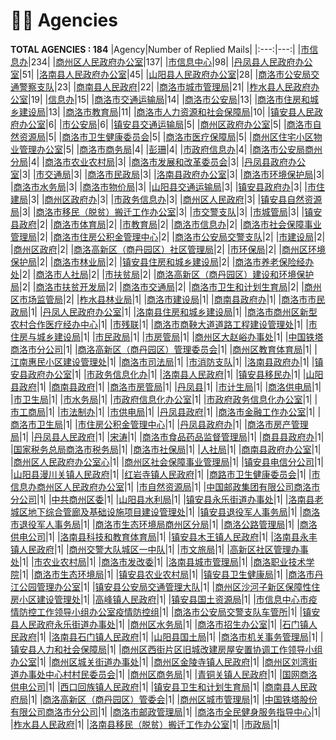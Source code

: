 # 👮‍♀️ Agencies
__TOTAL AGENCIES : 184__
|Agency|Number of Replied Mails|
|:---:|---:|
|[市信息办](市信息办.md)|234|
|[商州区人民政府办公室](商州区人民政府办公室.md)|137|
|[市信息中心](市信息中心.md)|98|
|[丹凤县人民政府办公室](丹凤县人民政府办公室.md)|51|
|[洛南县人民政府办公室](洛南县人民政府办公室.md)|45|
|[山阳县人民政府办公室](山阳县人民政府办公室.md)|28|
|[商洛市公安局交通警察支队](商洛市公安局交通警察支队.md)|23|
|[商南县人民政府](商南县人民政府.md)|22|
|[商洛市城市管理局](商洛市城市管理局.md)|21|
|[柞水县人民政府办公室](柞水县人民政府办公室.md)|19|
|[信息办](信息办.md)|15|
|[商洛市交通运输局](商洛市交通运输局.md)|14|
|[商洛市公安局](商洛市公安局.md)|13|
|[商洛市住房和城乡建设局](商洛市住房和城乡建设局.md)|13|
|[商洛市教育局](商洛市教育局.md)|11|
|[商洛市人力资源和社会保障局](商洛市人力资源和社会保障局.md)|10|
|[镇安县人民政府办公室](镇安县人民政府办公室.md)|6|
|[市公安局](市公安局.md)|6|
|[镇安县交通运输局](镇安县交通运输局.md)|5|
|[商州区政府办公室](商州区政府办公室.md)|5|
|[商洛市自然资源局](商洛市自然资源局.md)|5|
|[商洛市卫生健康委员会](商洛市卫生健康委员会.md)|5|
|[商洛市医疗保障局](商洛市医疗保障局.md)|5|
|[商州区住宅小区物业管理办公室](商州区住宅小区物业管理办公室.md)|5|
|[商洛市商务局](商洛市商务局.md)|4|
|[彭珊](彭珊.md)|4|
|[市政府信息办](市政府信息办.md)|4|
|[商洛市公安局商州分局](商洛市公安局商州分局.md)|4|
|[商洛市农业农村局](商洛市农业农村局.md)|3|
|[商洛市发展和改革委员会](商洛市发展和改革委员会.md)|3|
|[丹凤县政府办公室](丹凤县政府办公室.md)|3|
|[市交通局](市交通局.md)|3|
|[商洛市民政局](商洛市民政局.md)|3|
|[洛南县政府办公室](洛南县政府办公室.md)|3|
|[商洛市环境保护局](商洛市环境保护局.md)|3|
|[商洛市水务局](商洛市水务局.md)|3|
|[商洛市物价局](商洛市物价局.md)|3|
|[山阳县交通运输局](山阳县交通运输局.md)|3|
|[镇安县政府办](镇安县政府办.md)|3|
|[市住建局](市住建局.md)|3|
|[商州区政府办](商州区政府办.md)|3|
|[市政务信息办](市政务信息办.md)|3|
|[商州区人民政府](商州区人民政府.md)|3|
|[镇安县自然资源局](镇安县自然资源局.md)|3|
|[商洛市移民（脱贫）搬迁工作办公室](商洛市移民（脱贫）搬迁工作办公室.md)|3|
|[市交警支队](市交警支队.md)|3|
|[市城管局](市城管局.md)|3|
|[镇安县政府](镇安县政府.md)|2|
|[商洛市体育局](商洛市体育局.md)|2|
|[市教育局](市教育局.md)|2|
|[商洛市信息办](商洛市信息办.md)|2|
|[商洛市社会保障事业管理局](商洛市社会保障事业管理局.md)|2|
|[商洛市住房公积金管理中心](商洛市住房公积金管理中心.md)|2|
|[商洛市公安局交警支队](商洛市公安局交警支队.md)|2|
|[市建设局](市建设局.md)|2|
|[商州区政府](商州区政府.md)|2|
|[商洛高新区（商丹园区）社区管理局](商洛高新区（商丹园区）社区管理局.md)|2|
|[市环保局](市环保局.md)|2|
|[商州区环境保护局](商州区环境保护局.md)|2|
|[商洛市林业局](商洛市林业局.md)|2|
|[镇安县住房和城乡建设局](镇安县住房和城乡建设局.md)|2|
|[商洛市养老保险经办处](商洛市养老保险经办处.md)|2|
|[商洛市人社局](商洛市人社局.md)|2|
|[市扶贫局](市扶贫局.md)|2|
|[商洛高新区（商丹园区）建设和环境保护局](商洛高新区（商丹园区）建设和环境保护局.md)|2|
|[商洛市扶贫开发局](商洛市扶贫开发局.md)|2|
|[商洛市交通局](商洛市交通局.md)|2|
|[商洛市卫生和计划生育局](商洛市卫生和计划生育局.md)|2|
|[商州区市场监管局](商州区市场监管局.md)|2|
|[柞水县林业局](柞水县林业局.md)|1|
|[商洛市建设局](商洛市建设局.md)|1|
|[商南县政府办](商南县政府办.md)|1|
|[商洛市市民政局](商洛市市民政局.md)|1|
|[丹凤人民政府办公室](丹凤人民政府办公室.md)|1|
|[洛南县住房和城乡建设局](洛南县住房和城乡建设局.md)|1|
|[商洛市商州区新型农村合作医疗经办中心](商洛市商州区新型农村合作医疗经办中心.md)|1|
|[市残联](市残联.md)|1|
|[商洛市商鞅大道道路工程建设管理处](商洛市商鞅大道道路工程建设管理处.md)|1|
|[市住房与城乡建设局](市住房与城乡建设局.md)|1|
|[市民政局](市民政局.md)|1|
|[市房管局](市房管局.md)|1|
|[商州区大赵峪办事处](商州区大赵峪办事处.md)|1|
|[中国铁塔商洛市分公司](中国铁塔商洛市分公司.md)|1|
|[商洛高新区（商丹园区）管理委员会](商洛高新区（商丹园区）管理委员会.md)|1|
|[商州区教育体育局](商州区教育体育局.md)|1|
|[江南惠民小区建设管理处](江南惠民小区建设管理处.md)|1|
|[商洛市司法局](商洛市司法局.md)|1|
|[市消防支队](市消防支队.md)|1|
|[洛南县政府办](洛南县政府办.md)|1|
|[镇安县政府办公室](镇安县政府办公室.md)|1|
|[市政务信息化办](市政务信息化办.md)|1|
|[洛南县人民政府](洛南县人民政府.md)|1|
|[镇安县移民办](镇安县移民办.md)|1|
|[山阳县政府](山阳县政府.md)|1|
|[商南县政府](商南县政府.md)|1|
|[商洛市房管局](商洛市房管局.md)|1|
|[丹凤县](丹凤县.md)|1|
|[市计生局](市计生局.md)|1|
|[商洛供电局](商洛供电局.md)|1|
|[市卫生局](市卫生局.md)|1|
|[市水务局](市水务局.md)|1|
|[市政府信息化办公室](市政府信息化办公室.md)|1|
|[市政府政务信息化办公室](市政府政务信息化办公室.md)|1|
|[市工商局](市工商局.md)|1|
|[市法制办](市法制办.md)|1|
|[市供电局](市供电局.md)|1|
|[丹凤县政府](丹凤县政府.md)|1|
|[商洛市金融工作办公室](商洛市金融工作办公室.md)|1|
|[商洛市卫生局](商洛市卫生局.md)|1|
|[市住房公积金管理中心](市住房公积金管理中心.md)|1|
|[丹凤县政府办](丹凤县政府办.md)|1|
|[商洛市房产管理局](商洛市房产管理局.md)|1|
|[丹凤县人民政府](丹凤县人民政府.md)|1|
|[宋涛](宋涛.md)|1|
|[商洛市食品药品监督管理局](商洛市食品药品监督管理局.md)|1|
|[商县县政府办](商县县政府办.md)|1|
|[国家税务总局商洛市税务局](国家税务总局商洛市税务局.md)|1|
|[商洛市社保局](商洛市社保局.md)|1|
|[人社局](人社局.md)|1|
|[商南县政府办公室](商南县政府办公室.md)|1|
|[商州区人民政府办公室心](商州区人民政府办公室心.md)|1|
|[商州区社会保障事业管理局](商州区社会保障事业管理局.md)|1|
|[镇安县电信分公司](镇安县电信分公司.md)|1|
|[山阳县漫川关镇人民政府](山阳县漫川关镇人民政府.md)|1|
|[红岩寺镇人民政府](红岩寺镇人民政府.md)|1|
|[商路市卫生健康委员会](商路市卫生健康委员会.md)|1|
|[市信息办商州区人民政府办公室](市信息办商州区人民政府办公室.md)|1|
|[市自然资源局](市自然资源局.md)|1|
|[中国邮政集团有限公司商洛市分公司](中国邮政集团有限公司商洛市分公司.md)|1|
|[中共商州区委](中共商州区委.md)|1|
|[山阳县水利局](山阳县水利局.md)|1|
|[镇安县永乐街道办事处](镇安县永乐街道办事处.md)|1|
|[洛南县老城区地下综合管廊及基础设施项目建设管理处](洛南县老城区地下综合管廊及基础设施项目建设管理处.md)|1|
|[镇安县退役军人事务局](镇安县退役军人事务局.md)|1|
|[商洛市退役军人事务局](商洛市退役军人事务局.md)|1|
|[商洛市生态环境局商州区分局](商洛市生态环境局商州区分局.md)|1|
|[商洛公路管理局](商洛公路管理局.md)|1|
|[商洛供电公司](商洛供电公司.md)|1|
|[洛南县科技和教育体育局](洛南县科技和教育体育局.md)|1|
|[镇安县木王镇人民政府](镇安县木王镇人民政府.md)|1|
|[洛南县永丰镇人民政府](洛南县永丰镇人民政府.md)|1|
|[商州交警大队城区一中队](商州交警大队城区一中队.md)|1|
|[市文旅局](市文旅局.md)|1|
|[高新区社区管理办事处](高新区社区管理办事处.md)|1|
|[市农业农村局](市农业农村局.md)|1|
|[商洛市发改委](商洛市发改委.md)|1|
|[洛南县城市管理局](洛南县城市管理局.md)|1|
|[商洛职业技术学院](商洛职业技术学院.md)|1|
|[商洛市生态环境局](商洛市生态环境局.md)|1|
|[镇安县农业农村局](镇安县农业农村局.md)|1|
|[镇安县卫生健康局](镇安县卫生健康局.md)|1|
|[商洛市丹江公园管理办公室](商洛市丹江公园管理办公室.md)|1|
|[镇安县公安局交通管理大队](镇安县公安局交通管理大队.md)|1|
|[商州区沙河子新区保障性住房小区建设管理处](商州区沙河子新区保障性住房小区建设管理处.md)|1|
|[高峰镇人民政府](高峰镇人民政府.md)|1|
|[镇安县国土资源局](镇安县国土资源局.md)|1|
|[市信息中心市疫情防控工作领导小组办公室疫情防控组](市信息中心市疫情防控工作领导小组办公室疫情防控组.md)|1|
|[商洛市公安局交警支队车管所](商洛市公安局交警支队车管所.md)|1|
|[镇安县人民政府永乐街道办事处](镇安县人民政府永乐街道办事处.md)|1|
|[商州区水务局](商州区水务局.md)|1|
|[商洛市招生办公室](商洛市招生办公室.md)|1|
|[石门镇人民政府](石门镇人民政府.md)|1|
|[洛南县石门镇人民政府](洛南县石门镇人民政府.md)|1|
|[山阳县国土局](山阳县国土局.md)|1|
|[商洛市机关事务管理局](商洛市机关事务管理局.md)|1|
|[镇安县人力和社会保障局](镇安县人力和社会保障局.md)|1|
|[商州区西街片区旧城改建房屋安置协调工作领导小组办公室](商州区西街片区旧城改建房屋安置协调工作领导小组办公室.md)|1|
|[商州区城关街道办事处](商州区城关街道办事处.md)|1|
|[商州区金陵寺镇人民政府](商州区金陵寺镇人民政府.md)|1|
|[商州区刘湾街道办事处中心村村民委员会](商州区刘湾街道办事处中心村村民委员会.md)|1|
|[商州区商务局](商州区商务局.md)|1|
|[青铜关镇人民政府](青铜关镇人民政府.md)|1|
|[国网商洛供电公司](国网商洛供电公司.md)|1|
|[西口回族镇人民政府](西口回族镇人民政府.md)|1|
|[镇安县卫生和计划生育局](镇安县卫生和计划生育局.md)|1|
|[商南县人民政府局](商南县人民政府局.md)|1|
|[商洛高新区（商丹园区）管委会](商洛高新区（商丹园区）管委会.md)|1|
|[商州区城市管理局](商州区城市管理局.md)|1|
|[中国铁塔股份有限公司商洛市分公司](中国铁塔股份有限公司商洛市分公司.md)|1|
|[商洛市邮政管理局](商洛市邮政管理局.md)|1|
|[商洛市全民健身服务指导中心](商洛市全民健身服务指导中心.md)|1|
|[柞水县人民政府](柞水县人民政府.md)|1|
|[洛南县移民（脱贫）搬迁工作办公室](洛南县移民（脱贫）搬迁工作办公室.md)|1|
|[市政局](市政局.md)|1|
